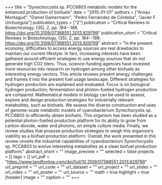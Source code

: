 +++
title = "Synechocystis sp. PCC6803 metabolic models for the enhanced production of biofuels"
date = "2015-01-01"
authors = ["Arnau Montagud", "Daniel Gamermann", "Pedro Fernández de Córdoba", "Javier F Urchueguía"]
publication_types = ["2"]
publication = "Critical Reviews in Biotechnology, (35), 2, _pp. 184--198_, https://doi.org/10.3109/07388551.2013.829799"
publication_short = "Critical Reviews in Biotechnology, (35), 2, _pp. 184--198_, https://doi.org/10.3109/07388551.2013.829799"
abstract = "In the present economy, difficulties to access energy sources are real drawbacks to maintain our current lifestyle. In fact, increasing interests have been gathered around efficient strategies to use energy sources that do not generate high CO2 titers. Thus, science-funding agencies have invested more resources into research on hydrogen among other biofuels as interesting energy vectors. This article reviews present energy challenges and frames it into the present fuel usage landscape. Different strategies for hydrogen production are explained and evaluated. Focus is on biological hydrogen production; fermentation and photon-fuelled hydrogen production are compared. Mathematical models in biology can be used to assess, explore and design production strategies for industrially relevant metabolites, such as biofuels. We assess the diverse construction and uses of genome-scale metabolic models of cyanobacterium Synechocystis sp. PCC6803 to efficiently obtain biofuels. This organism has been studied as a potential photon-fuelled production platform for its ability to grow from carbon dioxide, water and photons, on simple culture media. Finally, we review studies that propose production strategies to weigh this organism’s viability as a biofuel production platform. Overall, the work presented in this review unveils the industrial capabilities of cyanobacterium Synechocystis sp. PCC6803 to evolve interesting metabolites as a clean biofuel production platform."
abstract_short = ""
image_preview = ""
selected = false
projects = []
tags = []
url_pdf = "https://www.tandfonline.com/doi/full/10.3109/07388551.2013.829799"
url_preprint = ""
url_code = ""
url_dataset = ""
url_project = ""
url_slides = ""
url_video = ""
url_poster = ""
url_source = ""
math = true
highlight = true
[header]
image = ""
caption = ""
+++
